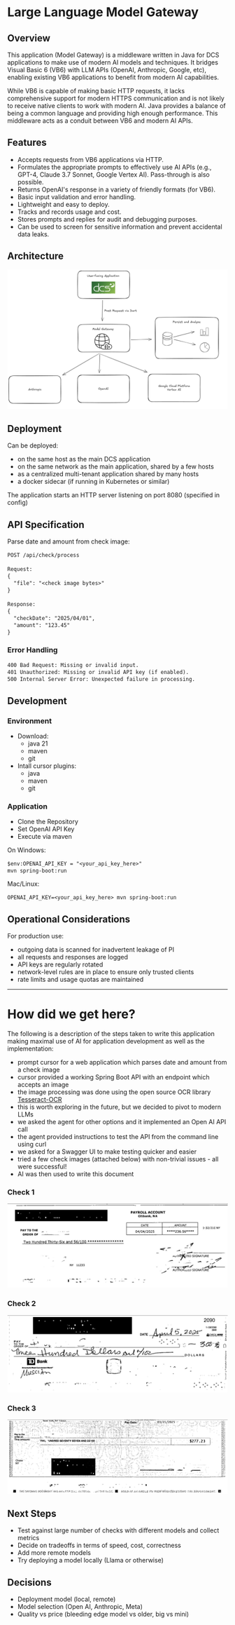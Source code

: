 # Large Language Model Gateway
## Overview

This application (Model Gateway) is a middleware written in Java for DCS applications to make use of modern AI models and techniques. It bridges Visual Basic 6 (VB6) with LLM APIs (OpenAI, Anthropic, Google, etc), enabling existing VB6 applications to benefit from modern AI capabilities.

While VB6 is capable of making basic HTTP requests, it lacks comprehensive support for modern HTTPS communication and is not likely to receive native clients to work with modern AI. Java provides a balance of being a common language and providing high enough performance. This middleware acts as a conduit between VB6 and modern AI APIs.

## Features
- Accepts requests from VB6 applications via HTTP.
- Formulates the appropriate prompts to effectively use AI APIs (e.g., GPT-4, Claude 3.7 Sonnet, Google Vertex AI). Pass-through is also possible.
- Returns OpenAI's response in a variety of friendly formats (for VB6).
- Basic input validation and error handling.
- Lightweight and easy to deploy.
- Tracks and records usage and cost.
- Stores prompts and replies for audit and debugging purposes.
- Can be used to screen for sensitive information and prevent accidental data leaks.

## Architecture

![DCS --> gateway --> AI](images/architecture_diagram.png)

## Deployment
Can be deployed:
- on the same host as the main DCS application
- on the same network as the main application, shared by a few hosts
- as a centralized multi-tenant application shared by many hosts
- a docker sidecar (if running in Kubernetes or similar)

The application starts an HTTP server listening on port 8080 (specified in config)

## API Specification
Parse date and amount from check image:
```
POST /api/check/process

Request:
{
  "file": "<check image bytes>"
}

Response:
{
  "checkDate": "2025/04/01",
  "amount": "123.45"
}
```

### Error Handling

    400 Bad Request: Missing or invalid input.
    401 Unauthorized: Missing or invalid API key (if enabled).
    500 Internal Server Error: Unexpected failure in processing.

## Development
### Environment
- Download:
  - java 21
  - maven
  - git
- Intall cursor plugins:
  - java
  - maven
  - git

### Application
- Clone the Repository
- Set OpenAI API Key
- Execute via maven

On Windows:
```
$env:OPENAI_API_KEY = "<your_api_key_here>"
mvn spring-boot:run
```

Mac/Linux:
```
OPENAI_API_KEY=<your_api_key_here> mvn spring-boot:run
```


## Operational Considerations

For production use:
- outgoing data is scanned for inadvertent leakage of PI
- all requests and responses are logged
- API keys are regularly rotated
- network-level rules are in place to ensure only trusted clients
- rate limits and usage quotas are maintained

---

# How did we get here?
The following is a description of the steps taken to write this application making maximal use of AI for application development as well as the implementation:
- prompt cursor for a web application which parses date and amount from a check image
- cursor provided a working Spring Boot API with an endpoint which accepts an image
- the image processing was done using the open source OCR library [Tesseract-OCR](https://github.com/tesseract-ocr/tesseract)
- this is worth exploring in the future, but we decided to pivot to modern LLMs 
- we asked the agent for other options and it implemented an Open AI API call
- the agent provided instructions to test the API from the command line using curl
- we asked for a Swagger UI to make testing quicker and easier
- tried a few check images (attached below) with non-trivial issues - all were successful!
- AI was then used to write this document

### Check 1
![check1](images/Check961539.jpg)

### Check 2
![check2](images/Check961545.jpg)

### Check 3
![check3](images/Check961548.jpg)

## Next Steps
- Test against large number of checks with different models and collect metrics
- Decide on tradeoffs in terms of speed, cost, correctness
- Add more remote models
- Try deploying a model locally (Llama or otherwise)

## Decisions
- Deployment model (local, remote)
- Model selection (Open AI, Anthropic, Meta)
- Quality vs price (bleeding edge model vs older, big vs mini)